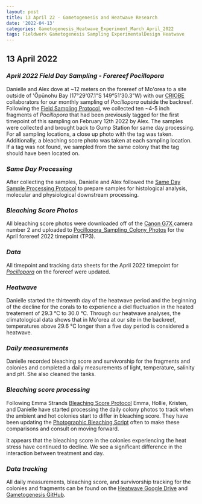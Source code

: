 ```yaml
---
layout: post
title: 13 April 22 - Gametogenesis and Heatwave Research
date: '2022-04-13'
categories: Gametogenesis_Heatwave_Experiment_March_April_2022
tags: Fieldwork Gametogenesis Sampling ExperimentalDesign Heatwave
---
```


## 13 April 2022

### *April 2022 Field Day Sampling - Forereef Pocillopora*
Danielle and Alex dove at ~12 meters on the forereef of Mo'orea to a site outside of 'Ōpūnohu Bay (17°29'07.1"S 149°51'30.3"W) with our [CRIOBE ](http://www.criobe.pf) collaborators for our monthly sampling of *Pocillopora* outside the backreef. Following the [Field Sampling Protocol](https://github.com/daniellembecker/Gametogenesis/blob/main/protocols/2021-12-26-Field-Sampling-Protocol.md), we collected ten ~4-5 inch fragments of *Pocillopora* that had been previously tagged for the first timepoint of this sampling on February 12th 2022 by Alex. The samples were collected and brought back to Gump Station for same day processing. For all sampling locations, a close up photo with the tag was taken. Additionally, a bleaching score photo was taken at each sampling location. If a tag was not found, we sampled from the same colony that the tag should have been located on.

### *Same Day Processing*
After collecting the samples, Danielle and Alex followed the [Same Day Sample Processing Protocol](https://github.com/daniellembecker/Gametogenesis/blob/main/protocols/2021-12-26-Sample_Same_Day_Processing_Protocol.md) to prepare samples for histological analysis, molecular and physiological downstream processing.

### *Bleaching Score Photos*
All bleaching score photos were downloaded off of the [Canon G7X ](https://www.fnac.com/Compact-Canon-PowerShot-G7X-Mark-II/a9570061/w-4) camera number 2 and uploaded to [Pocillopora_Sampling_Colony_Photos](https://drive.google.com/drive/u/0/folders/1203vZyktuA_R3KwnG9uSV3JXkkiTA-um) for the April forereef 2022 timepoint (TP3). 

### *Data*
All timepoint and tracking data sheets for the April 2022 timepoint for [*Pocillopora*](https://drive.google.com/drive/u/0/folders/1w3KdwBZaaAFh8UdbOXM3KZCofldOC53i) on the forereef were updated. 

### *Heatwave*
Danielle started the thirteenth day of the heatwave period and the beginning of the decline for the corals to to experience a diel fluctuation in the heated treatement of 29.3 °C to 30.0 °C. Through our heatwave analyses, the climatological data shows that in Mo'orea at our site in the backreef, temperatures above 29.6 °C longer than a five day period is considered a heatwave.

### *Daily measurements*
Danielle recorded bleaching score and survivorship for the fragments and colonies and completed a daily measurements of light, temperature, salinity and pH. She also cleaned the tanks.

### *Bleaching score processing*
Following Emma Strands [Bleaching Score Protocol](https://github.com/emmastrand/EmmaStrand_Notebook/blob/master/_posts/2019-10-28-ImageJ-Analysis-Protocols.md#-bleaching_score) Emma, Hollie, Kristen, and Danielle have started processing the daily colony photos to track when the ambient and hot colonies start to differ in bleaching score. They have been updating the [Photographic Bleaching Script](https://github.com/daniellembecker/Gametogenesis/blob/main/RAnalysis/scripts/Photographic_Bleaching.pdf) often to make these comparisons and consult on moving forward. 

It appears that the bleaching score in the colonies experiencing the heat stress have continued to decline. We see a significant difference in the interaction between treatment and day.

### *Data tracking*
All daily measurements, bleaching score, and survivorship tracking for the colonies and fragments can be found on the [Heatwave Google Drive](https://drive.google.com/drive/u/0/folders/1f0I4fi72gqcFtxoOj08j3n1DRL2GLVKw) and [Gametogenesis GitHub](https://github.com/daniellembecker/Gametogenesis).


